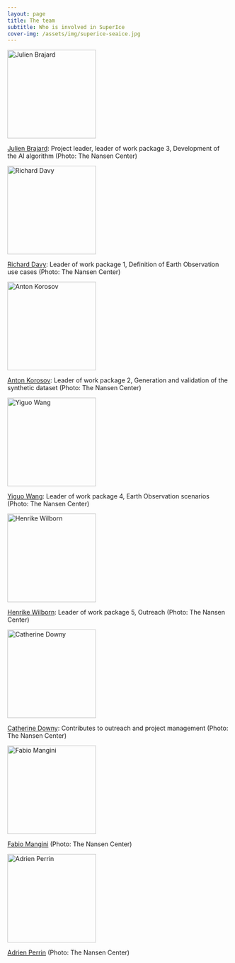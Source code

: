 ```yaml
---
layout: page
title: The team
subtitle: Who is involved in SuperIce 
cover-img: /assets/img/superice-seaice.jpg
---
```

<p align="left">
<img src="https://nersc.no/wp-content/uploads/2023/09/JulienBrajard-1024x1024.jpg" alt="Julien Brajard"  width="200"/>
</p>

[Julien Brajard](https://nersc.no/en/ansatt/julien-brajard/): Project leader, leader of work package 3, Development of the AI algorithm (Photo: The Nansen Center)



<p align="left">
<img src="https://nersc.no/wp-content/uploads/2023/09/RichardDavy.jpg" alt="Richard Davy"  width="200"/>
</p>

[Richard Davy](https://nersc.no/en/ansatt/richard-davy/): Leader of work package 1, Definition of Earth Observation use cases (Photo: The Nansen Center)



<p align="left">
<img src="https://nersc.no/wp-content/uploads/2023/09/AntonKorosov.jpg" alt="Anton Korosov"  width="200"/>
</p>

[Anton Korosov](https://nersc.no/en/ansatt/anton-korosov/): Leader of work package 2, Generation and validation of the synthetic dataset (Photo: The Nansen Center)



<p align="left">
<img src="https://nersc.no/wp-content/uploads/2023/09/YiguoWang.jpg" alt="Yiguo Wang"  width="200"/>
</p>

[Yiguo Wang](https://nersc.no/en/ansatt/yiguo-wang/): Leader of work package 4, Earth Observation scenarios (Photo: The Nansen Center)



<p align="left">
<img src="https://nersc.no/wp-content/uploads/2023/09/HenrikeWilborn.jpg" alt="Henrike Wilborn"  width="200"/>
</p>

[Henrike Wilborn](https://nersc.no/en/ansatt/henrike-wilborn/): Leader of work package 5, Outreach (Photo: The Nansen Center)



<p align="left">
<img src="https://nersc.no/wp-content/uploads/2023/09/CatDowny.jpg" alt="Catherine Downy"  width="200"/>
</p>

[Catherine Downy](https://nersc.no/en/ansatt/cat-downy/): Contributes to outreach and project management (Photo: The Nansen Center)


<p align="left">
<img src="https://nersc.no/wp-content/uploads/2023/09/FabioMangini.jpg" alt="Fabio Mangini"  width="200"/>
</p>

[Fabio Mangini](https://nersc.no/en/ansatt/fabio-mangini/) (Photo: The Nansen Center)


<p align="left">
<img src="https://nersc.no/wp-content/uploads/2023/09/AdrienPerrin.jpg" alt="Adrien Perrin"  width="200"/>
</p>

[Adrien Perrin](https://nersc.no/en/ansatt/adrien-perrin/) (Photo: The Nansen Center)
